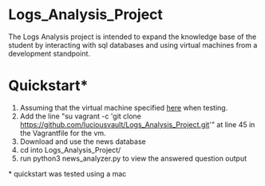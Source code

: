 # Logs_Analysis_Project
The Logs Analysis project is intended to expand the knowledge base of the student by interacting with sql databases and using virtual machines from a development standpoint. 

# Quickstart\*
1. Assuming that the virtual machine specified [here](https://classroom.udacity.com/nanodegrees/nd004/parts/8d3e23e1-9ab6-47eb-b4f3-d5dc7ef27bf0/modules/bc51d967-cb21-46f4-90ea-caf73439dc59/lessons/5475ecd6-cfdb-4418-85a2-f2583074c08d/concepts/14c72fe3-e3fe-4959-9c4b-467cf5b7c3a0) when testing.
2. Add the line "su vagrant -c 'git clone https://github.com/luciousvault/Logs_Analysis_Project.git'" at line 45 in the Vagrantfile for the vm.
3. Download and use the news database
4. cd into Logs_Analysis_Project/
5. run python3 news_analyzer.py to view the answered question output

\* quickstart was tested using a mac
